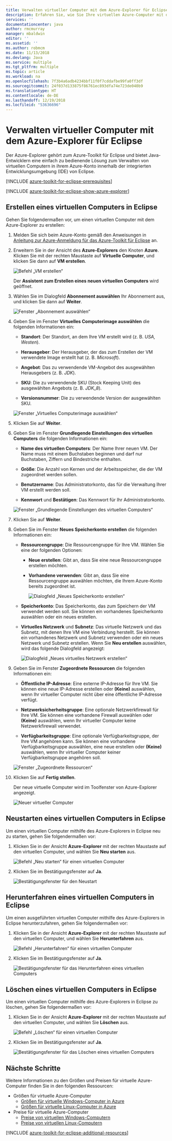 ```yaml
---
title: Verwalten virtueller Computer mit dem Azure-Explorer für Eclipse
description: Erfahren Sie, wie Sie Ihre virtuellen Azure-Computer mit dem Azure-Explorer für Eclipse verwalten.
services: ''
documentationcenter: java
author: rmcmurray
manager: mbaldwin
editor: ''
ms.assetid: ''
ms.author: robmcm
ms.date: 11/13/2018
ms.devlang: Java
ms.service: multiple
ms.tgt_pltfrm: multiple
ms.topic: article
ms.workload: na
ms.openlocfilehash: 7f3b4a6adb4234bbf11f0f7cddafbe99fa0ff3df
ms.sourcegitcommit: 24f037d133875f86761ec893dfa74e723de040b9
ms.translationtype: HT
ms.contentlocale: de-DE
ms.lasthandoff: 12/19/2018
ms.locfileid: "53636696"
---
```

# <a name="manage-virtual-machines-by-using-the-azure-explorer-for-eclipse"></a>Verwalten virtueller Computer mit dem Azure-Explorer für Eclipse

Der Azure-Explorer gehört zum Azure-Toolkit für Eclipse und bietet Java-Entwicklern eine einfach zu bedienende Lösung zum Verwalten von virtuellen Computern in ihrem Azure-Konto innerhalb der integrierten Entwicklungsumgebung (IDE) von Eclipse.

[!INCLUDE [azure-toolkit-for-eclipse-prerequisites](../includes/azure-toolkit-for-eclipse-prerequisites.md)]

[!INCLUDE [azure-toolkit-for-eclipse-show-azure-explorer](../includes/azure-toolkit-for-eclipse-show-azure-explorer.md)]

## <a name="create-a-virtual-machine-in-eclipse"></a>Erstellen eines virtuellen Computers in Eclipse

Gehen Sie folgendermaßen vor, um einen virtuellen Computer mit dem Azure-Explorer zu erstellen:

1. Melden Sie sich beim Azure-Konto gemäß den Anweisungen in [Anleitung zur Azure-Anmeldung für das Azure-Toolkit für Eclipse](https://docs.microsoft.com/java/azure/eclipse/azure-toolkit-for-eclipse-sign-in-instructions) an.

2. Erweitern Sie in der Ansicht des **Azure-Explorers** den Knoten **Azure**. Klicken Sie mit der rechten Maustaste auf **Virtuelle Computer**, und klicken Sie dann auf **VM erstellen**.

   ![Befehl „VM erstellen“][CR01]  

   Der **Assistent zum Erstellen eines neuen virtuellen Computers** wird geöffnet.

3. Wählen Sie im Dialogfeld **Abonnement auswählen** Ihr Abonnement aus, und klicken Sie dann auf **Weiter**.

   ![Fenster „Abonnement auswählen“][CR02]

4. Geben Sie im Fenster **Virtuelles Computerimage auswählen** die folgenden Informationen ein:

   * **Standort**: Der Standort, an dem Ihre VM erstellt wird (z. B. *USA, Westen*).

   * **Herausgeber**: Der Herausgeber, der das zum Erstellen der VM verwendete Image erstellt hat (z. B. *Microsoft*).

   * **Angebot**: Das zu verwendende VM-Angebot des ausgewählten Herausgebers (z. B. *JDK*).

   * **SKU**: Die zu verwendende SKU (Stock Keeping Unit) des ausgewählten Angebots (z. B. *JDK_8*).

   * **Versionsnummer**: Die zu verwendende Version der ausgewählten SKU.

   ![Fenster „Virtuelles Computerimage auswählen“][CR03]

5. Klicken Sie auf **Weiter**.

6. Geben Sie im Fenster **Grundlegende Einstellungen des virtuellen Computers** die folgenden Informationen ein:

   * **Name des virtuellen Computers**: Der Name Ihrer neuen VM. Der Name muss mit einem Buchstaben beginnen und darf nur Buchstaben, Ziffern und Bindestriche enthalten.

   * **Größe**: Die Anzahl von Kernen und der Arbeitsspeicher, die der VM zugeordnet werden sollen.

   * **Benutzername**: Das Administratorkonto, das für die Verwaltung Ihrer VM erstellt werden soll.

   * **Kennwort** und **Bestätigen**: Das Kennwort für Ihr Administratorkonto.

   ![Fenster „Grundlegende Einstellungen des virtuellen Computers“][CR04]

7. Klicken Sie auf **Weiter**.

8. Geben Sie im Fenster **Neues Speicherkonto erstellen** die folgenden Informationen ein:

   * **Ressourcengruppe**: Die Ressourcengruppe für Ihre VM. Wählen Sie eine der folgenden Optionen:
     * **Neue erstellen**: Gibt an, dass Sie eine neue Ressourcengruppe erstellen möchten.
     * **Vorhandene verwenden**: Gibt an, dass Sie eine Ressourcengruppe auswählen möchten, die Ihrem Azure-Konto bereits zugeordnet ist.

       ![Dialogfeld „Neues Speicherkonto erstellen“][CR05]

   * **Speicherkonto**: Das Speicherkonto, das zum Speichern der VM verwendet werden soll. Sie können ein vorhandenes Speicherkonto auswählen oder ein neues erstellen.

   * **Virtuelles Netzwerk** und **Subnetz**: Das virtuelle Netzwerk und das Subnetz, mit denen Ihre VM eine Verbindung herstellt. Sie können ein vorhandenes Netzwerk und Subnetz verwenden oder ein neues Netzwerk und Subnetz erstellen. Wenn Sie **Neu erstellen** auswählen, wird das folgende Dialogfeld angezeigt:

      ![Dialogfeld „Neues virtuelles Netzwerk erstellen“][CR06]

9. Geben Sie im Fenster **Zugeordnete Ressourcen** die folgenden Informationen ein:

   * **Öffentliche IP-Adresse**: Eine externe IP-Adresse für Ihre VM. Sie können eine neue IP-Adresse erstellen oder **(Keine)** auswählen, wenn Ihr virtueller Computer nicht über eine öffentliche IP-Adresse verfügt.

   * **Netzwerksicherheitsgruppe**: Eine optionale Netzwerkfirewall für Ihre VM. Sie können eine vorhandene Firewall auswählen oder **(Keine)** auswählen, wenn Ihr virtueller Computer keine Netzwerkfirewall verwendet.

   * **Verfügbarkeitsgruppe**: Eine optionale Verfügbarkeitsgruppe, der Ihre VM angehören kann. Sie können eine vorhandene Verfügbarkeitsgruppe auswählen, eine neue erstellen oder **(Keine)** auswählen, wenn Ihr virtueller Computer keiner Verfügbarkeitsgruppe angehören soll.

   ![Fenster „Zugeordnete Ressourcen“][CR07]

10. Klicken Sie auf **Fertig stellen**.  

    Der neue virtuelle Computer wird im Toolfenster von Azure-Explorer angezeigt.

    ![Neuer virtueller Computer][CR08]

## <a name="restart-a-virtual-machine-in-eclipse"></a>Neustarten eines virtuellen Computers in Eclipse

Um einen virtuellen Computer mithilfe des Azure-Explorers in Eclipse neu zu starten, gehen Sie folgendermaßen vor:

1. Klicken Sie in der Ansicht **Azure-Explorer** mit der rechten Maustaste auf den virtuellen Computer, und wählen Sie **Neu starten** aus.

   ![Befehl „Neu starten“ für einen virtuellen Computer][RE01]

1. Klicken Sie im Bestätigungsfenster auf **Ja**.

   ![Bestätigungsfenster für den Neustart][RE02]

## <a name="shut-down-a-virtual-machine-in-eclipse"></a>Herunterfahren eines virtuellen Computers in Eclipse

Um einen ausgeführten virtuellen Computer mithilfe des Azure-Explorers in Eclipse herunterzufahren, gehen Sie folgendermaßen vor:

1. Klicken Sie in der Ansicht **Azure-Explorer** mit der rechten Maustaste auf den virtuellen Computer, und wählen Sie **Herunterfahren** aus.

   ![Befehl „Herunterfahren“ für einen virtuellen Computer][SH01]

1. Klicken Sie im Bestätigungsfenster auf **Ja**.

   ![Bestätigungsfenster für das Herunterfahren eines virtuellen Computers][SH02]

## <a name="delete-a-virtual-machine-in-eclipse"></a>Löschen eines virtuellen Computers in Eclipse

Um einen virtuellen Computer mithilfe des Azure-Explorers in Eclipse zu löschen, gehen Sie folgendermaßen vor:

1. Klicken Sie in der Ansicht **Azure-Explorer** mit der rechten Maustaste auf den virtuellen Computer, und wählen Sie **Löschen** aus.

   ![Befehl „Löschen“ für einen virtuellen Computer][DE01]

1. Klicken Sie im Bestätigungsfenster auf **Ja**.

   ![Bestätigungsfenster für das Löschen eines virtuellen Computers][DE02]

## <a name="next-steps"></a>Nächste Schritte

Weitere Informationen zu den Größen und Preisen für virtuelle Azure-Computer finden Sie in den folgenden Ressourcen:

* Größen für virtuelle Azure-Computer
  * [Größen für virtuelle Windows-Computer in Azure]
  * [Größen für virtuelle Linux-Computer in Azure]
* Preise für virtuelle Azure-Computer
  * [Preise von virtuellen Windows-Computern]
  * [Preise von virtuellen Linux-Computern]

[!INCLUDE [azure-toolkit-for-eclipse-additional-resources](../includes/azure-toolkit-for-eclipse-additional-resources.md)]

<!-- URL List -->

[Größen für virtuelle Windows-Computer in Azure]: /azure/virtual-machines/virtual-machines-windows-sizes
[Größen für virtuelle Linux-Computer in Azure]: /azure/virtual-machines/virtual-machines-linux-sizes
[Preise von virtuellen Windows-Computern]: https://azure.microsoft.com/pricing/details/virtual-machines/windows/
[Preise von virtuellen Linux-Computern]: https://azure.microsoft.com/pricing/details/virtual-machines/linux/

<!-- IMG List -->

[RE01]: media/azure-toolkit-for-eclipse-managing-virtual-machines-using-azure-explorer/RE01.png
[RE02]: media/azure-toolkit-for-eclipse-managing-virtual-machines-using-azure-explorer/RE02.png

[SH01]: media/azure-toolkit-for-eclipse-managing-virtual-machines-using-azure-explorer/SH01.png
[SH02]: media/azure-toolkit-for-eclipse-managing-virtual-machines-using-azure-explorer/SH02.png

[DE01]: media/azure-toolkit-for-eclipse-managing-virtual-machines-using-azure-explorer/DE01.png
[DE02]: media/azure-toolkit-for-eclipse-managing-virtual-machines-using-azure-explorer/DE02.png

[CR01]: media/azure-toolkit-for-eclipse-managing-virtual-machines-using-azure-explorer/CR01.png
[CR02]: media/azure-toolkit-for-eclipse-managing-virtual-machines-using-azure-explorer/CR02.png
[CR03]: media/azure-toolkit-for-eclipse-managing-virtual-machines-using-azure-explorer/CR03.png
[CR04]: media/azure-toolkit-for-eclipse-managing-virtual-machines-using-azure-explorer/CR04.png
[CR05]: media/azure-toolkit-for-eclipse-managing-virtual-machines-using-azure-explorer/CR05.png
[CR06]: media/azure-toolkit-for-eclipse-managing-virtual-machines-using-azure-explorer/CR06.png
[CR07]: media/azure-toolkit-for-eclipse-managing-virtual-machines-using-azure-explorer/CR07.png
[CR08]: media/azure-toolkit-for-eclipse-managing-virtual-machines-using-azure-explorer/CR08.png
